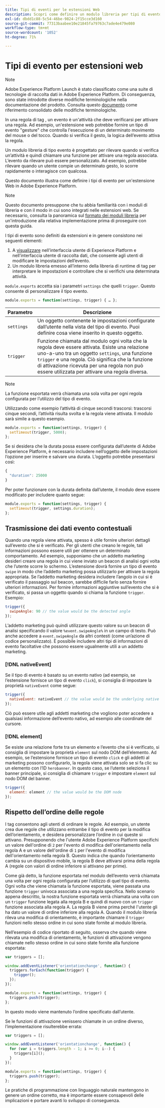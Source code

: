 ```yaml
---
title: Tipi di eventi per le estensioni Web
description: Scopri come definire un modulo libreria per tipi di evento per un’estensione Web in Adobe Experience Platform.
exl-id: dbdd1c88-5c54-46be-9824-2f15cce3d160
source-git-commit: 77313baabee10e21845fa79763c7ade4e479e080
workflow-type: tm+mt
source-wordcount: '1052'
ht-degree: 71%

---
```


# Tipi di evento per estensioni web

>[!NOTE]
>
>Adobe Experience Platform Launch è stato classificato come una suite di tecnologie di raccolta dati in Adobe Experience Platform. Di conseguenza, sono state introdotte diverse modifiche terminologiche nella documentazione del prodotto. Consulta questo [documento](../../term-updates.md) come riferimento consolidato delle modifiche terminologiche.

In una regola di tag , un evento è un&#39;attività che deve verificarsi per attivare una regola. Ad esempio, un&#39;estensione web potrebbe fornire un tipo di evento &quot;gesture&quot; che controlla l&#39;esecuzione di un determinato movimento del mouse o del tocco. Quando si verifica il gesto, la logica dell’evento attiva la regola.

Un modulo libreria di tipo evento è progettato per rilevare quando si verifica un’attività e quindi chiamare una funzione per attivare una regola associata. L’evento da rilevare può essere personalizzato. Ad esempio, potrebbe rilevare quando un utente compie un determinato gesto, lo scorre rapidamente o interagisce con qualcosa.

Questo documento illustra come definire i tipi di evento per un&#39;estensione Web in Adobe Experience Platform.

>[!NOTE]
>
>Questo documento presuppone che tu abbia familiarità con i moduli di libreria e con il modo in cui sono integrati nelle estensioni web. Se necessario, consulta la panoramica sul [formato dei moduli libreria](./format.md) per un&#39;introduzione alla relativa implementazione prima di proseguire con questa guida.

I tipi di evento sono definiti da estensioni e in genere consistono nei seguenti elementi:

1. A [visualizzare](./views.md) nell’interfaccia utente di Experience Platform e nell’interfaccia utente di raccolta dati, che consente agli utenti di modificare le impostazioni dell’evento.
2. Un modulo libreria emesso all’interno della libreria di runtime di tag per interpretare le impostazioni e controllare che si verifichi una determinata attività.

`module.exports` accetta sia i parametri `settings` che quelli `trigger`. Questo consente di personalizzare il tipo evento.

```js
module.exports = function(settings, trigger) { … };
```

| Parametro | Descrizione |
| --- | --- |
| `settings` | Un oggetto contenente le impostazioni configurate dall’utente nella vista del tipo di evento. Puoi definire cosa viene inserito in questo oggetto. |
| `trigger` | Funzione chiamata dal modulo ogni volta che la regola deve essere attivata. Esiste una relazione uno-a-uno tra un oggetto `settings`, una funzione `trigger` e una regola. Ciò significa che la funzione di attivazione ricevuta per una regola non può essere utilizzata per attivare una regola diversa. |

>[!NOTE]
>
>La funzione esportata verrà chiamata una sola volta per ogni regola configurata per l’utilizzo del tipo di evento.

Utilizzando come esempio l’attività di cinque secondi trascorsi: trascorsi cinque secondi, l’attività risulta svolta e la regola viene attivata. Il modulo sarà simile a questo esempio.

```js
module.exports = function(settings, trigger) {
  setTimeout(trigger, 5000);
};
```

Se si desidera che la durata possa essere configurata dall’utente di Adobe Experience Platform, è necessario includere nell’oggetto delle impostazioni l’opzione per inserire e salvare una durata. L’oggetto potrebbe presentarsi così:

```js
{
  "duration": 25000
}
```

Per poter funzionare con la durata definita dall’utente, il modulo deve essere modificato per includere quanto segue:

```js
module.exports = function(settings, trigger) {
  setTimeout(trigger, settings.duration);
};
```

## Trasmissione dei dati evento contestuali

Quando una regola viene attivata, spesso è utile fornire ulteriori dettagli sull’evento che si è verificato. Per gli utenti che creano le regole, tali informazioni possono essere utili per ottenere un determinato comportamento. Ad esempio, supponiamo che un addetto marketing desideri creare una regola in cui viene inviato un beacon di analisi ogni volta che l’utente scorre lo schermo. L’estensione dovrà fornire un tipo di evento `swipe` in modo che l’addetto marketing possa utilizzarlo per attivare la regola appropriata. Se l’addetto marketing desidera includere l’angolo in cui si è verificato il passaggio sul beacon, sarebbe difficile farlo senza fornire ulteriori informazioni. Per fornire informazioni aggiuntive sull’evento che si è verificato, si passa un oggetto quando si chiama la funzione `trigger`. Esempio:

```js
trigger({
  swipeAngle: 90 // the value would be the detected angle
});
```

L’addetto marketing può quindi utilizzare questo valore su un beacon di analisi specificando il valore `%event.swipeAngle%` in un campo di testo. Può anche accedere a `event.swipeAngle` da altri contesti (come un’azione di codice personalizzato). È possibile includere altri tipi di informazioni di evento facoltative che possono essere ugualmente utili a un addetto marketing.

### [!DNL nativeEvent]

Se il tipo di evento è basato su un evento nativo (ad esempio, se l’estensione fornisce un tipo di evento `click`), si consiglia di impostare la proprietà `nativeEvent` come segue:

```js
trigger({
  nativeEvent: nativeEvent // the value would be the underlying native event
});
```

Ciò può essere utile agli addetti marketing che vogliono poter accedere a qualsiasi informazione dell’evento nativo, ad esempio alle coordinate del cursore.

### [!DNL element]

Se esiste una relazione forte tra un elemento e l’evento che si è verificato, si consiglia di impostare la proprietà `element` sul nodo DOM dell’elemento. Ad esempio, se l’estensione fornisce un tipo di evento `click` e gli addetti al marketing possono configurarlo, la regola viene attivata solo se si fa clic su un elemento con l’ID `herobanner`. In questo caso, se l’utente seleziona il banner principale, si consiglia di chiamare `trigger` e impostare `element` sul nodo DOM del banner.

```js
trigger({
  element: element // the value would be the DOM node
});
```

## Rispetto dell’ordine delle regole

I tag consentono agli utenti di ordinare le regole. Ad esempio, un utente crea due regole che utilizzano entrambe il tipo di evento per la modifica dell’orientamento, e desidera personalizzare l’ordine in cui queste si attivano. Presupponendo che l&#39;utente Adobe Experience Platform specifichi un valore dell&#39;ordine di `2` per l&#39;evento di modifica dell&#39;orientamento nella regola A e un valore dell&#39;ordine di `1` per l&#39;evento di modifica dell&#39;orientamento nella regola B. Questo indica che quando l’orientamento cambia su un dispositivo mobile, la regola B deve attivarsi prima della regola A (regole con valori di ordine inferiore si attivano per prime).

Come già detto, la funzione esportata nel modulo dell’evento verrà chiamata una volta per ogni regola configurata per l’utilizzo di quel tipo di evento. Ogni volta che viene chiamata la funzione esportata, viene passata una funzione `trigger` univoca associata a una regola specifica. Nello scenario appena descritto, la nostra funzione esportata verrà chiamata una volta con un `trigger` funzione legata alla regola B e quindi di nuovo con un `trigger` funzione associata alla regola A. La regola B viene prima perché l&#39;utente gli ha dato un valore di ordine inferiore alla regola A. Quando il modulo libreria rileva una modifica di orientamento, è importante chiamare il `trigger` funzioni nello stesso ordine in cui sono state fornite al modulo libreria.

Nell’esempio di codice riportato di seguito, osserva che quando viene rilevata una modifica di orientamento, le funzioni di attivazione vengono chiamate nello stesso ordine in cui sono state fornite alla funzione esportata:

```js
var triggers = [];

window.addEventListener('orientationchange', function() {
  triggers.forEach(function(trigger) {
    trigger();
  });
});

module.exports = function(settings, trigger) {
  triggers.push(trigger);
};
```

In questo modo viene mantenuto l’ordine specificato dall’utente.

Se le funzioni di attivazione venissero chiamate in un ordine diverso, l’implementazione risulterebbe errata:

```js
var triggers = [];

window.addEventListener('orientationchange', function() {
  for (var i = triggers.length - 1; i >= 0; i--) {
    triggers[i]();
  }
});

module.exports = function(settings, trigger) {
  triggers.push(trigger);
};
```

Le pratiche di programmazione con linguaggio naturale mantengono in genere un ordine corretto, ma è importante essere consapevoli delle implicazioni e portare avanti lo sviluppo di conseguenza.
